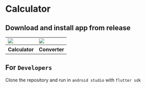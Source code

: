 # Calculator

## Download and install app from release

<table border="0">
 <tr>
 	<td><img src="https://github.com/raviagheda/calculator/blob/master/assets/calculator.jpg"></td>
  <td><img src="https://github.com/raviagheda/calculator/blob/master/assets/convertor.jpg"></td>
 </tr>
	<tr> 
		<th>Calculator</th>
		<th>Converter</th>
	</tr>
 </table>
	
## For `Developers`

Clone the repository and run in `android studio` with `flutter sdk`
